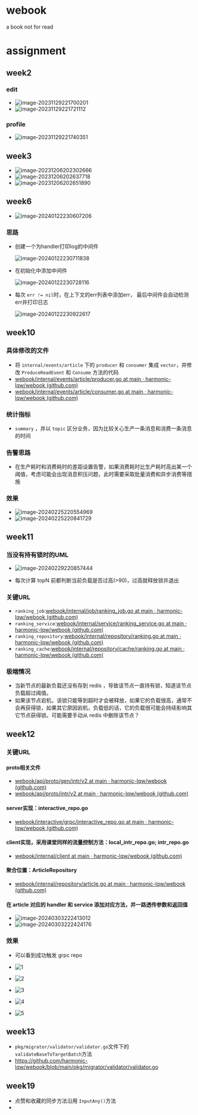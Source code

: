 # webook
a book not for read

# assignment

## week2

### edit

+ ![image-20231129221700201](README.assets/image-20231129221700201.png)
+ ![image-20231129221721112](README.assets/image-20231129221721112.png)

### profile

+ ![image-20231129221740351](README.assets/image-20231129221740351.png)

## week3

+ ![image-20231206202302666](README.assets/image-20231206202302666.png)
+ ![image-20231206202637718](README.assets/image-20231206202637718.png)
+ ![image-20231206202651890](README.assets/image-20231206202651890.png)

## week6

+ ![image-20240122230607206](README.assets/image-20240122230607206.png)

  

### 思路

+ 创建一个为handler打印log的中间件

  ![image-20240122230711838](README.assets/image-20240122230711838.png)

+ 在初始化中添加中间件

  ![image-20240122230728116](README.assets/image-20240122230728116.png)

+ 每次 `err != nil`时，在上下文的err列表中添加err， 最后中间件会自动检测err并打印日志

  ![image-20240122230922617](README.assets/image-20240122230922617.png)

## week10

### 具体修改的文件

+ 将 `internal/events/article` 下的 `producer` 和 `consumer` 集成 `vector`，并修改 `ProduceReadEvent` 和 `Consume` 方法的代码
+ [webook/internal/events/article/producer.go at main · harmonic-lqw/webook (github.com)](https://github.com/harmonic-lqw/webook/blob/main/internal/events/article/producer.go)
+ [webook/internal/events/article/consumer.go at main · harmonic-lqw/webook (github.com)](https://github.com/harmonic-lqw/webook/blob/main/internal/events/article/consumer.go)

### 统计指标

+ `summary` ，并以 `topic` 区分业务，因为比较关心生产一条消息和消费一条消息的时间

### 告警思路

+ 在生产耗时和消费耗时的差距设置告警，如果消费耗时比生产耗时高出某一个阈值，考虑可能会出现消息积压问题，此时需要采取批量消费和异步消费等措施

### 效果

+ ![image-20240225220554969](README.assets/image-20240225220554969.png)
+ ![image-20240225220841729](README.assets/image-20240225220841729.png)

## week11

### 当没有持有锁时的UML

+ ![image-20240229220857444](README.assets/image-20240229220857444.png)

+ 每次计算 topN 前都判断当前负载是否过高(>90)，过高就释放锁并退出

### 关键URL

+ `ranking_job`:[webook/internal/job/ranking_job.go at main · harmonic-lqw/webook (github.com)](https://github.com/harmonic-lqw/webook/blob/main/internal/job/ranking_job.go)
+ `ranking_service`:[webook/internal/service/ranking_service.go at main · harmonic-lqw/webook (github.com)](https://github.com/harmonic-lqw/webook/blob/main/internal/service/ranking_service.go)
+ `ranking_repository`:[webook/internal/repository/ranking.go at main · harmonic-lqw/webook (github.com)](https://github.com/harmonic-lqw/webook/blob/main/internal/repository/ranking.go)
+ `ranking_cache`:[webook/internal/repository/cache/ranking.go at main · harmonic-lqw/webook (github.com)](https://github.com/harmonic-lqw/webook/blob/main/internal/repository/cache/ranking.go)

### 极端情况

+ 当新节点的最新负载还没有存到 redis ，导致该节点一直持有锁，知道该节点负载超过阈值。
+ 如果该节点宕机，该锁只能等到超时才会被释放，如果它的负载很高，通常不会再获得锁，如果其它原因宕机，负载低的话，它的负载很可能会持续影响其它节点获得锁。可能需要手动从 redis 中删除该节点？

## week12

### 关键URL

#### proto相关文件

+ [webook/api/proto/gen/intr/v2 at main · harmonic-lqw/webook (github.com)](https://github.com/harmonic-lqw/webook/tree/main/api/proto/gen/intr/v2)
+ [webook/api/proto/intr/v2 at main · harmonic-lqw/webook (github.com)](https://github.com/harmonic-lqw/webook/tree/main/api/proto/intr/v2)

#### server实现：interactive_repo.go

+ [webook/interactive/grpc/interactive_repo.go at main · harmonic-lqw/webook (github.com)](https://github.com/harmonic-lqw/webook/blob/main/interactive/grpc/interactive_repo.go)

#### client实现，采用课堂同样的流量控制方法：local_intr_repo.go; intr_repo.go

+ [webook/internal/client at main · harmonic-lqw/webook (github.com)](https://github.com/harmonic-lqw/webook/tree/main/internal/client)

#### 聚合位置：ArticleRepository 

+ [webook/internal/repository/article.go at main · harmonic-lqw/webook (github.com)](https://github.com/harmonic-lqw/webook/blob/main/internal/repository/article.go)

#### 在 article 对应的 handler 和 service 添加对应方法，并一路透传参数和返回值

+ ![image-20240303222413012](README.assets/image-20240303222413012.png)
+ ![image-20240303222424176](README.assets/image-20240303222424176.png)

### 效果

+ 可以看到成功触发 grpc repo

+ ![1](README.assets/1.png)

+ ![2](README.assets/2.png)

+ ![3](README.assets/3.png)

+ ![4](README.assets/4.png)

+ ![5](README.assets/5.png)

  

## week13

+ `pkg/migrator/validator/validator.go`文件下的`validateBaseToTargetBatch`方法
+ https://github.com/harmonic-lqw/webook/blob/main/pkg/migrator/validator/validator.go

## week19

+ 点赞和收藏的同步方法沿用 `InputAny()`方法
+ 
